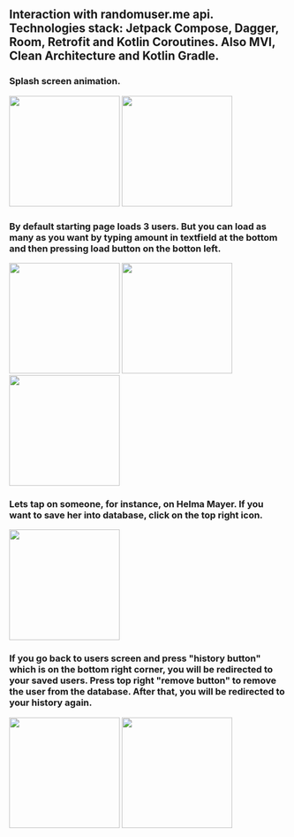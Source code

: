 ## Interaction with randomuser.me api. Technologies stack: Jetpack Compose, Dagger, Room, Retrofit and Kotlin Coroutines. Also MVI, Clean Architecture and Kotlin Gradle.


### Splash screen animation.
<img src="https://i.imgur.com/SDd78gF.jpg" width="200"> <img src="https://i.imgur.com/cIuLWIw.jpg" width="200">

### By default starting page loads 3 users. But you can load as many as you want by typing amount in textfield at the bottom and then pressing load button on the botton left.
<img src="https://imgur.com/O2kZeXp.jpg" width="200"> <img src="https://i.imgur.com/m1oJwx9.jpg" width="200"> <img src="https://i.imgur.com/r14VvbX.jpg" width="200"> 

### Lets tap on someone, for instance, on Helma Mayer. If you want to save her into database, click on the top right icon.
<img src="https://i.imgur.com/QhQtoTV.jpg" width="200">

### If you go back to users screen and press "history button" which is on the bottom right corner, you will be redirected to your saved users. Press top right "remove button" to remove the user from the database. After that, you will be redirected to your history again.
<img src="https://i.imgur.com/F0RMw7n.jpg" width="200"> <img src="https://i.imgur.com/sP2LODb.jpg" width="200">

